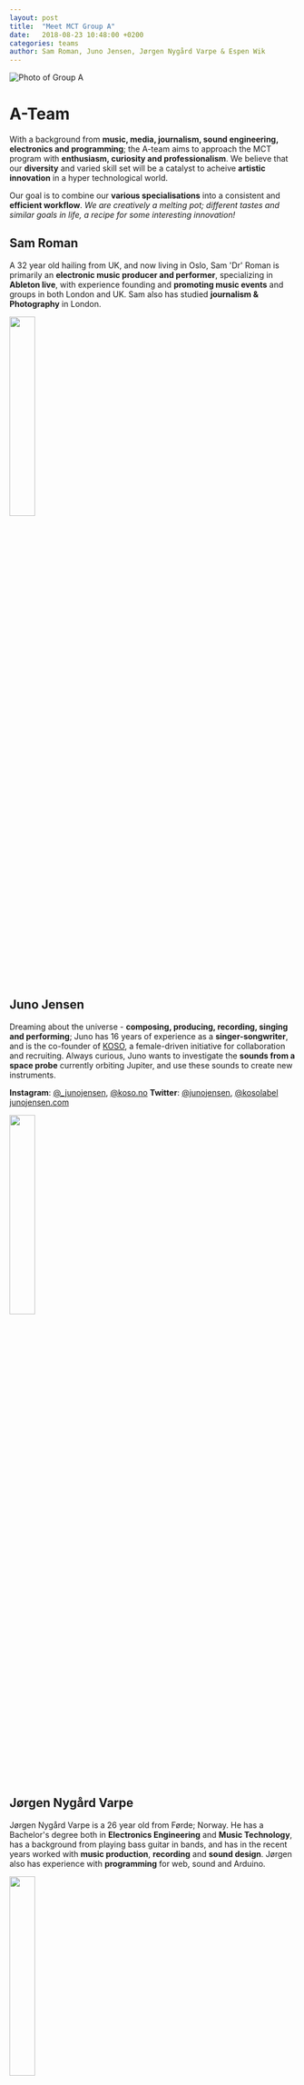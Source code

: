 ```yaml
---
layout: post
title:  "Meet MCT Group A"
date:   2018-08-23 10:48:00 +0200
categories: teams
author: Sam Roman, Juno Jensen, Jørgen Nygård Varpe & Espen Wik
---
```


![Photo of Group A](/assets/img/Group-A-Y1.jpg "Group A")

# A-Team

With a background from **music, media, journalism, sound engineering, electronics and programming**; the A-team aims to approach the MCT program with **enthusiasm, curiosity and professionalism**. We believe that our **diversity** and varied skill set will be a catalyst to acheive **artistic innovation** in a hyper technological world.

Our goal is to combine our **various specialisations** into a consistent and **efficient workflow**. _We are creatively a melting pot; different tastes and similar goals in life, a recipe for some interesting innovation!_

## Sam Roman

A 32 year old hailing from UK, and now living in Oslo, Sam 'Dr' Roman is primarily an **electronic music producer and performer**,
specializing in **Ableton live**, with experience founding and **promoting music events** and groups in both London and UK. Sam also has
studied **journalism & Photography** in London.

<img src="/assets/img/SamRoman.jpg" width="30%" />

## Juno Jensen
Dreaming about the universe - **composing, producing, recording, singing and performing**; Juno has 16 years of experience as a
**singer-songwriter**, and is the co-founder of [KOSO](http://koso.no), a female-driven initiative for collaboration and recruiting.
Always curious, Juno wants to investigate the **sounds from a space probe** currently orbiting Jupiter, and use these sounds to create
new instruments.

**Instagram**: [@_junojensen](https://www.instagram.com/_junojensen/), [@koso.no](https://www.instagram.com/koso.no/)
**Twitter**: [@junojensen](https://twitter.com/junojensen), [@kosolabel](https://twitter.com/kosolabel)
[junojensen.com](http://junojensen.com/)

<img src="/assets/img/JunoJensen.jpg" width="30%" />

## Jørgen Nygård Varpe

Jørgen Nygård Varpe is a 26 year old from Førde; Norway. He has a Bachelor's degree both in **Electronics Engineering** and
**Music Technology**, has a background from playing bass guitar in bands, and has in the recent years worked with **music production**,
**recording** and **sound design**. Jørgen also has experience with **programming** for web, sound and Arduino.

<img src="/assets/img/JorgenNygardVarpe.jpg" width="30%" />

## Espen Wik

Espen Wik is a **video producer, photographer and editor**, located in Beitostølen, Norway. He has background from NRK, TVNorge and
independent production companies. Espen has a former **music education** from **The University of Oslo, The Music Conservatory in
Buskerud and The Music Conservatory in Oslo.**

<img src="/assets/img/EspenWik.jpg" width="30%" />

## Sepehr Haghighi

Sepehr Haghighi is a musician, sound artist, engineer, graduated from the **Music Production and Recording Techniques** post-graduate course; University of Stavanger, Norway. He also has a bachelor degree in **Drama - Acting**.

His personal music project goes by the name **<a href="https://surplusofficial.bandcamp.com/" target="_blank">Surplus</a>**
; His area of expertise, despite being an artist, is in music production, engineering, live sound & recording and surround sound.

<img src="https://i1.wp.com/sepehrhaghighi.files.wordpress.com/2017/04/0369bc2.jpg?ssl=1&w=450" width="30%" />
